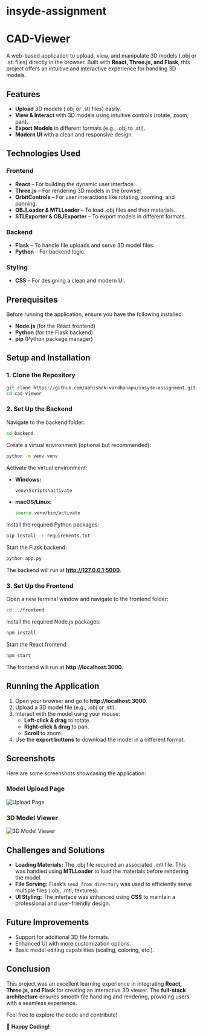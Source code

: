 # insyde-assignment


# CAD-Viewer

A web-based application to upload, view, and manipulate 3D models (.obj or .stl files) directly in the browser. Built with **React, Three.js, and Flask**, this project offers an intuitive and interactive experience for handling 3D models.

## Features
- **Upload** 3D models (.obj or .stl files) easily.
- **View & Interact** with 3D models using intuitive controls (rotate, zoom, pan).
- **Export Models** in different formats (e.g., .obj to .stl).
- **Modern UI** with a clean and responsive design.

## Technologies Used
### Frontend
- **React** – For building the dynamic user interface.
- **Three.js** – For rendering 3D models in the browser.
- **OrbitControls** – For user interactions like rotating, zooming, and panning.
- **OBJLoader & MTLLoader** – To load .obj files and their materials.
- **STLExporter & OBJExporter** – To export models in different formats.

### Backend
- **Flask** – To handle file uploads and serve 3D model files.
- **Python** – For backend logic.

### Styling
- **CSS** – For designing a clean and modern UI.

## Prerequisites
Before running the application, ensure you have the following installed:
- **Node.js** (for the React frontend)
- **Python** (for the Flask backend)
- **pip** (Python package manager)

## Setup and Installation

### 1. Clone the Repository
```bash
git clone https://github.com/abhishek-vardhanapu/insyde-assignment.git
cd cad-viewer
```

### 2. Set Up the Backend
Navigate to the backend folder:
```bash
cd backend
```

Create a virtual environment (optional but recommended):
```bash
python -m venv venv
```

Activate the virtual environment:
- **Windows:**
  ```bash
  venv\Scripts\activate
  ```
- **macOS/Linux:**
  ```bash
  source venv/bin/activate
  ```

Install the required Python packages:
```bash
pip install -r requirements.txt
```

Start the Flask backend:
```bash
python app.py
```
The backend will run at **http://127.0.0.1:5000**.

### 3. Set Up the Frontend
Open a new terminal window and navigate to the frontend folder:
```bash
cd ../frontend
```

Install the required Node.js packages:
```bash
npm install
```

Start the React frontend:
```bash
npm start
```
The frontend will run at **http://localhost:3000**.

## Running the Application
1. Open your browser and go to **http://localhost:3000**.
2. Upload a 3D model file (e.g., .obj or .stl).
3. Interact with the model using your mouse:
   - **Left-click & drag** to rotate.
   - **Right-click & drag** to pan.
   - **Scroll** to zoom.
4. Use the **export buttons** to download the model in a different format.

## Screenshots
Here are some screenshots showcasing the application:

### Model Upload Page
![Upload Page](pis/pic1.png)

### 3D Model Viewer
![3D Model Viewer](pis/pic2.png)

## Challenges and Solutions
- **Loading Materials:** The .obj file required an associated .mtl file. This was handled using **MTLLoader** to load the materials before rendering the model.
- **File Serving:** Flask’s `send_from_directory` was used to efficiently serve multiple files (.obj, .mtl, textures).
- **UI Styling:** The interface was enhanced using **CSS** to maintain a professional and user-friendly design.

## Future Improvements
- Support for additional 3D file formats.
- Enhanced UI with more customization options.
- Basic model editing capabilities (scaling, coloring, etc.).

## Conclusion
This project was an excellent learning experience in integrating **React, Three.js, and Flask** for creating an interactive 3D viewer. The **full-stack architecture** ensures smooth file handling and rendering, providing users with a seamless experience.

Feel free to explore the code and contribute!

🚀 **Happy Coding!**

